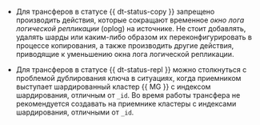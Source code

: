 * Для трансферов в статусе {{ dt-status-copy }} запрещено производить действия, которые сокращают временное _окно лога логической репликации_ (oplog) на источнике. Не стоит добавлять, удалять шарды или каким-либо образом их переконфигурировать в процессе копирования, а также производить другие действия, приводящие к уменьшению окна лога логической репликации.

* Для трансферов в статусе {{ dt-status-repl }} можно столкнуться с проблемой дублирования ключа в ситуациях, когда приемником выступает шардированный кластер {{ MG }} с индексом шардирования, отличным от `_id`. Во время работы трансфера не рекомендуется создавать на приемнике кластеры с индексами шардирования, отличными от `_id`.
